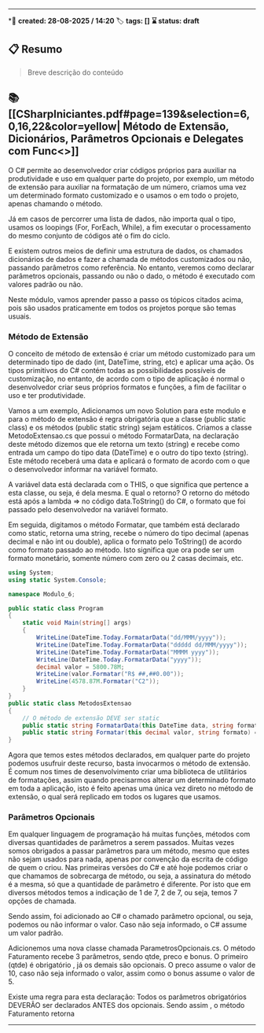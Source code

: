 
---
*📅 **created: 28-08-2025 / 14:20**
🏷️ **tags: []**
**⌛ status: draft**
## 📋 Resumo

> Breve descrição do conteúdo

## 📚 [[CSharpIniciantes.pdf#page=139&selection=6,0,16,22&color=yellow| Método de Extensão, Dicionários, Parâmetros Opcionais e Delegates com Func<>]]

O C# permite ao desenvolvedor criar códigos próprios para auxiliar na produtividade e uso em qualquer parte do projeto, por exemplo, um método de extensão para auxiliar na formatação de um número, criamos uma vez um determinado formato customizado e o usamos o em todo o projeto, apenas chamando o método.

Já em casos de percorrer uma lista de dados, não importa qual o tipo, usamos os loopings (For, ForEach, While), a fim executar o processamento do mesmo conjunto de códigos até o fim do ciclo.

E existem outros meios de definir uma estrutura de dados, os chamados dicionários de dados e fazer a chamada de métodos customizados ou não, passando parâmetros como referência. No entanto, veremos como declarar parâmetros opcionais, passando ou não o dado, o método é  executado com valores padrão ou não.

Neste módulo, vamos aprender passo a passo os tópicos citados acima, pois são usados praticamente em todos os projetos porque são temas usuais.
### Método de Extensão

O conceito de método de extensão é criar um método customizado para um determinado tipo de dado (int, DateTime, string, etc) e aplicar uma ação. Os tipos primitivos do C# contém todas as possibilidades possíveis de customização, no entanto, de acordo com o tipo de aplicação é normal o desenvolvedor criar seus próprios formatos e funções, a fim de facilitar o uso e ter produtividade. 

Vamos a um exemplo, Adicionamos um novo Solution para este modulo e para o método de extensão é regra obrigatória que a classe (public static class) e os métodos (public static string) sejam estáticos. Criamos a classe MetodoExtensao.cs que possui o método FormatarData,  na declaração deste método dizemos que ele retorna um texto (string) e recebe como entrada um campo do tipo data (DateTime) e o outro do tipo texto (string). Este método receberá uma data e aplicará o formato de acordo com o que o desenvolvedor informar na variável formato.

A variável data está declarada com o THIS, o que significa que pertence a esta classe, ou seja, é dela mesma. E qual o retorno? O retorno do método está após a lambda => no código data.ToString() do C#, o formato que foi passado pelo desenvolvedor na variável formato.

Em seguida, digitamos o método Formatar, que também está declarado como static, retorna uma string, recebe o número do tipo decimal (apenas decimal e não int ou double), aplica o formato pelo ToString() de acordo como formato passado ao método. Isto significa que ora pode ser um formato monetário, somente número com zero ou 2 casas decimais, etc.


```csharp
using System;
using static System.Console;

namespace Modulo_6;

public static class Program
{
    static void Main(string[] args)
    {
        WriteLine(DateTime.Today.FormatarData("dd/MMM/yyyy"));
        WriteLine(DateTime.Today.FormatarData("ddddd dd/MMM/yyyy"));
        WriteLine(DateTime.Today.FormatarData("MMMM yyyy"));
        WriteLine(DateTime.Today.FormatarData("yyyy"));
        decimal valor = 5800.78M;        
        WriteLine(valor.Formatar("R$ ##,##0.00"));            
        WriteLine(4578.87M.Formatar("C2"));
    }
}
public static class MetodosExtensao
{
    // O método de extensão DEVE ser static
    public static string FormatarData(this DateTime data, string formato) => data.ToString(formato);
    public static string Formatar(this decimal valor, string formato) => valor.ToString(formato);
}
```

Agora que temos estes métodos declarados, em qualquer parte do projeto podemos usufruir deste recurso, basta invocarmos o método de extensão. É comum nos times de desenvolvimento criar uma biblioteca de utilitários de formatações, assim quando precisarmos alterar um determinado formato em toda a aplicação, isto é feito apenas uma única vez direto no método de extensão, o qual será replicado em todos os lugares que usamos.
### Parâmetros Opcionais 

Em qualquer linguagem de programação há muitas funções, métodos com diversas quantidades de parâmetros a serem passados. Muitas vezes somos obrigados a passar parâmetros para um método, mesmo que estes não sejam usados para nada, apenas por convenção da escrita de código de quem o criou. Nas primeiras versões do C# e até hoje podemos criar o que chamamos de sobrecarga de método, ou seja, a assinatura do método é a mesma, só que a quantidade de parâmetro é diferente. Por isto que em diversos métodos temos a indicação de 1 de 7, 2 de 7, ou seja, temos 7 opções de chamada.

Sendo assim, foi adicionado ao C# o chamado parâmetro opcional, ou seja, podemos ou não informar o valor. Caso não seja informado, o C# assume um valor padrão.

Adicionemos uma nova classe chamada ParametrosOpcionais.cs. O método Faturamento recebe 3 parâmetros, sendo qtde, preco e bonus. O primeiro (qtde) é obrigatório , já os demais são opcionais. O preco assume o valor de 10, caso não seja informado o valor, assim como o bonus assume o valor de 5.

Existe uma regra para esta declaração: Todos os parâmetros obrigatórios DEVERÃO ser declarados ANTES dos opcionais. Sendo assim , o método Faturamento retorna 

---



 
